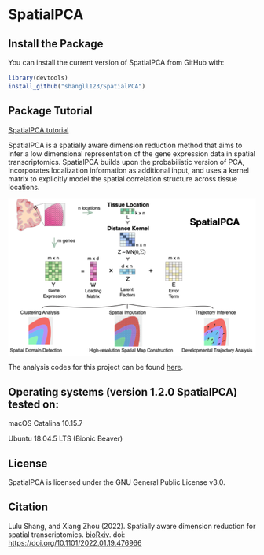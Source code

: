 # **SpatialPCA** 

## Install the Package
You can install the current version of SpatialPCA from GitHub with:
```r
library(devtools)
install_github("shangll123/SpatialPCA")
```
## Package Tutorial
[SpatialPCA tutorial](http://lulushang.org/SpatialPCA_Tutorial/)

SpatialPCA is a spatially aware dimension reduction method that aims to infer a low dimensional representation of the gene expression data in spatial transcriptomics. SpatialPCA builds upon the probabilistic version of PCA, incorporates localization information as additional input, and uses a kernel matrix to explicitly model the spatial correlation structure across tissue locations. 

<img align="top" src="https://raw.githubusercontent.com/shangll123/workflowr_Test/main/docs/assets/main_figure.jpeg" alt="drawing" width="600"/>

The analysis codes for this project can be found [here](http://lulushang.org/docs/Projects/SpatialPCA).


## Operating systems (version 1.2.0 SpatialPCA) tested on:
macOS Catalina 10.15.7

Ubuntu 18.04.5 LTS (Bionic Beaver)

## License

SpatialPCA is licensed under the GNU General Public License v3.0.

## Citation
Lulu Shang, and Xiang Zhou (2022). Spatially aware dimension reduction for spatial transcriptomics. [bioRxiv](https://www.biorxiv.org/content/10.1101/2022.01.19.476966v1).
doi: https://doi.org/10.1101/2022.01.19.476966
